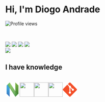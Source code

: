 <!--
<img align="right" height="590em" src="https://raw.githubusercontent.com/gist/maykbrito/618ef18e3bbb7cdfd200f3a4fc1aabc6/raw/201d47c76006c99fe0dc55ea92e76bdca5537f08/githubcard.svg"/> -->
<h1 align="left">Hi, I'm Diogo Andrade</h1>
<p align="left"> <img src="https://komarev.com/ghpvc/?username=DiogoAMoura&color=red" alt="Profile views" /> </p>
<br><br>
<a href="https://www.youtube.com/@sumamaproductions.1692" target="_blank"><img src="https://img.shields.io/badge/YouTube-FF0000?style=for-the-badge&logo=youtube&logoColor=white" target="_blank"></a>
  <a href="https://www.instagram.com/diogo_a_dam/" target="_blank"><img src="https://img.shields.io/badge/-Instagram-%23E4405F?style=for-the-badge&logo=instagram&logoColor=white" target="_blank"></a> 
  <a href="diogo.andradejan@gmail.com"><img src="https://img.shields.io/badge/-Gmail-%23333?style=for-the-badge&logo=gmail&logoColor=white" target="_blank"></a>
  <a href="https://www.linkedin.com/in/diogo-andrade-246aa521b/" target="_blank"><img src="https://img.shields.io/badge/-LinkedIn-%230077B5?style=for-the-badge&logo=linkedin&logoColor=white" target="_blank"></a> 
<br>

<img height="180em" style="display: inline_block" src="https://github-readme-stats.vercel.app/api?username=DiogoAndradeDAM&show_icons=true&theme=dracula&include_all_commits=true&count_private=true"/>

<br>

## I have knowledge
<br>
<div style="width:100">
<img src="https://raw.githubusercontent.com/devicons/devicon/master/icons/neovim/neovim-original.svg" width="45" height="45" align="left">
<img src="https://cdn.jsdelivr.net/gh/devicons/devicon/icons/html5/html5-original.svg" width="45" height="45" align="left">
<img src="https://cdn.jsdelivr.net/gh/devicons/devicon/icons/css3/css3-original.svg" width="45" height="45" align="left">
<img src="https://cdn.jsdelivr.net/gh/devicons/devicon/icons/csharp/csharp-original.svg" width="45" height="45" align="left">

<!--<img src="https://cdn.jsdelivr.net/gh/devicons/devicon/icons/cplusplus/cplusplus-original.svg" width="45" height="45" align="left">
<img src="https://cdn.jsdelivr.net/gh/devicons/devicon/icons/sdl/sdl-plain.svg"" width="45" height="45" align="left">-->
<img src="https://raw.githubusercontent.com/devicons/devicon/master/icons/git/git-original.svg" width="45" height="45" align="left">
</div>

